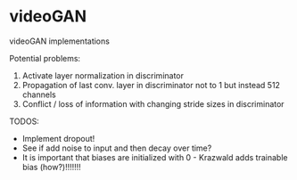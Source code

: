 # videoGAN
videoGAN implementations


Potential problems:
1. Activate layer normalization in discriminator
2. Propagation of last conv. layer in discriminator not to 1 but instead 512 channels
3. Conflict / loss of information with changing stride sizes in discriminator


TODOS:
* Implement dropout!
* See if add noise to input and then decay over time?
* It is important that biases are initialized with 0 - Krazwald adds trainable bias (how?)!!!!!!!
